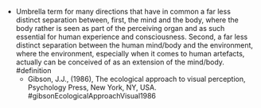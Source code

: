 - Umbrella term for many directions that have in common a far less distinct separation between, first, the mind and the body, where the body rather is seen as part of the perceiving organ and as such essential for human experience and consciousness. Second, a far less distinct separation between the human mind/body and the environment, where the environment, especially when it comes to human artefacts, actually can be conceived of as an extension of the mind/body. #definition
	- Gibson, J.J., (1986), The ecological approach to visual perception, Psychology Press, New York, NY, USA. #gibsonEcologicalApproachVisual1986